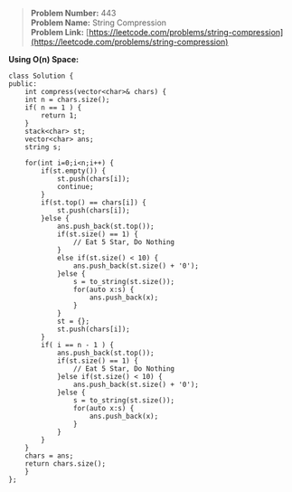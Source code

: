 > **Problem Number:** 443 <br>
> **Problem Name:** String Compression <br>
> **Problem Link:** [https://leetcode.com/problems/string-compression](https://leetcode.com/problems/string-compression) <br>

**Using O(n) Space:**

    class Solution {
    public:
        int compress(vector<char>& chars) {
        int n = chars.size();
        if( n == 1 ) {
            return 1;
        }
        stack<char> st;
        vector<char> ans;
        string s;

        for(int i=0;i<n;i++) {
            if(st.empty()) {
                st.push(chars[i]);
                continue;
            }
            if(st.top() == chars[i]) {
                st.push(chars[i]);
            }else {
                ans.push_back(st.top());
                if(st.size() == 1) {
                    // Eat 5 Star, Do Nothing
                }
                else if(st.size() < 10) {
                    ans.push_back(st.size() + '0');
                }else {
                    s = to_string(st.size());
                    for(auto x:s) {
                        ans.push_back(x);
                    }
                }
                st = {};
                st.push(chars[i]);
            }
            if( i == n - 1 ) {
                ans.push_back(st.top());
                if(st.size() == 1) {
                    // Eat 5 Star, Do Nothing
                }else if(st.size() < 10) {
                    ans.push_back(st.size() + '0');
                }else {
                    s = to_string(st.size());
                    for(auto x:s) {
                        ans.push_back(x);
                    }
                }
            }
        }
        chars = ans;
        return chars.size();
        }
    };